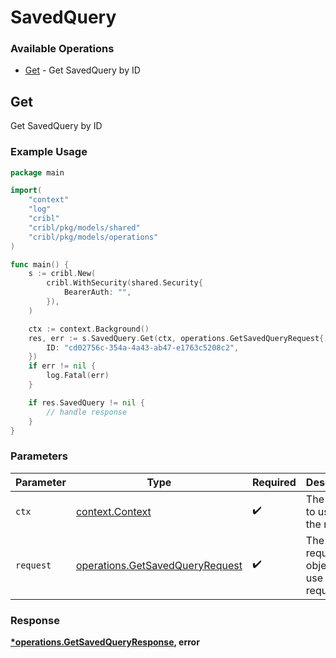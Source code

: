 # SavedQuery

### Available Operations

* [Get](#get) - Get SavedQuery by ID

## Get

Get SavedQuery by ID

### Example Usage

```go
package main

import(
	"context"
	"log"
	"cribl"
	"cribl/pkg/models/shared"
	"cribl/pkg/models/operations"
)

func main() {
    s := cribl.New(
        cribl.WithSecurity(shared.Security{
            BearerAuth: "",
        }),
    )

    ctx := context.Background()
    res, err := s.SavedQuery.Get(ctx, operations.GetSavedQueryRequest{
        ID: "cd02756c-354a-4a43-ab47-e1763c5208c2",
    })
    if err != nil {
        log.Fatal(err)
    }

    if res.SavedQuery != nil {
        // handle response
    }
}
```

### Parameters

| Parameter                                                                          | Type                                                                               | Required                                                                           | Description                                                                        |
| ---------------------------------------------------------------------------------- | ---------------------------------------------------------------------------------- | ---------------------------------------------------------------------------------- | ---------------------------------------------------------------------------------- |
| `ctx`                                                                              | [context.Context](https://pkg.go.dev/context#Context)                              | :heavy_check_mark:                                                                 | The context to use for the request.                                                |
| `request`                                                                          | [operations.GetSavedQueryRequest](../../models/operations/getsavedqueryrequest.md) | :heavy_check_mark:                                                                 | The request object to use for the request.                                         |


### Response

**[*operations.GetSavedQueryResponse](../../models/operations/getsavedqueryresponse.md), error**

